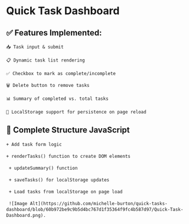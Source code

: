 # Quick Task Dashboard

## ✅ Features Implemented:
    📥 Task input & submit

    📋 Dynamic task list rendering

    ✅ Checkbox to mark as complete/incomplete

    🗑️ Delete button to remove tasks

    📊 Summary of completed vs. total tasks

    💾 LocalStorage support for persistence on page reload

## 🧩 Complete Structure JavaScript

    + Add task form logic

    + renderTasks() function to create DOM elements

     + updateSummary() function

     + saveTasks() for localStorage updates

     + Load tasks from localStorage on page load

     ![Image Alt](https://github.com/michelle-burton/quick-tasks-dashboard/blob/60b972be9c9b5d4bc767d1f35364f9fc4b587d97/Quick-Task-Dashboard.png).
